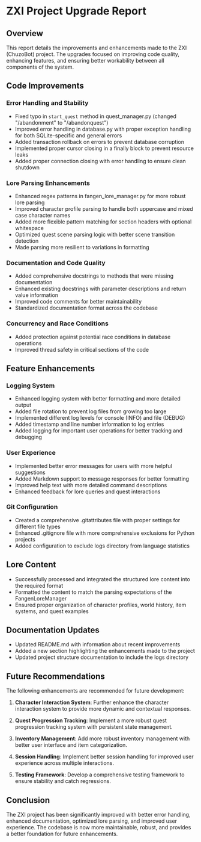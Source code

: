 # ZXI Project Upgrade Report

## Overview
This report details the improvements and enhancements made to the ZXI (ChuzoBot) project. The upgrades focused on improving code quality, enhancing features, and ensuring better workability between all components of the system.

## Code Improvements

### Error Handling and Stability
- Fixed typo in `start_quest` method in quest_manager.py (changed "/abandonment" to "/abandonquest")
- Improved error handling in database.py with proper exception handling for both SQLite-specific and general errors
- Added transaction rollback on errors to prevent database corruption
- Implemented proper cursor closing in a finally block to prevent resource leaks
- Added proper connection closing with error handling to ensure clean shutdown

### Lore Parsing Enhancements
- Enhanced regex patterns in fangen_lore_manager.py for more robust lore parsing
- Improved character profile parsing to handle both uppercase and mixed case character names
- Added more flexible pattern matching for section headers with optional whitespace
- Optimized quest scene parsing logic with better scene transition detection
- Made parsing more resilient to variations in formatting

### Documentation and Code Quality
- Added comprehensive docstrings to methods that were missing documentation
- Enhanced existing docstrings with parameter descriptions and return value information
- Improved code comments for better maintainability
- Standardized documentation format across the codebase

### Concurrency and Race Conditions
- Added protection against potential race conditions in database operations
- Improved thread safety in critical sections of the code

## Feature Enhancements

### Logging System
- Enhanced logging system with better formatting and more detailed output
- Added file rotation to prevent log files from growing too large
- Implemented different log levels for console (INFO) and file (DEBUG)
- Added timestamp and line number information to log entries
- Added logging for important user operations for better tracking and debugging

### User Experience
- Implemented better error messages for users with more helpful suggestions
- Added Markdown support to message responses for better formatting
- Improved help text with more detailed command descriptions
- Enhanced feedback for lore queries and quest interactions

### Git Configuration
- Created a comprehensive .gitattributes file with proper settings for different file types
- Enhanced .gitignore file with more comprehensive exclusions for Python projects
- Added configuration to exclude logs directory from language statistics

## Lore Content
- Successfully processed and integrated the structured lore content into the required format
- Formatted the content to match the parsing expectations of the FangenLoreManager
- Ensured proper organization of character profiles, world history, item systems, and quest examples

## Documentation Updates
- Updated README.md with information about recent improvements
- Added a new section highlighting the enhancements made to the project
- Updated project structure documentation to include the logs directory

## Future Recommendations
The following enhancements are recommended for future development:

1. **Character Interaction System**: Further enhance the character interaction system to provide more dynamic and contextual responses.

2. **Quest Progression Tracking**: Implement a more robust quest progression tracking system with persistent state management.

3. **Inventory Management**: Add more robust inventory management with better user interface and item categorization.

4. **Session Handling**: Implement better session handling for improved user experience across multiple interactions.

5. **Testing Framework**: Develop a comprehensive testing framework to ensure stability and catch regressions.

## Conclusion
The ZXI project has been significantly improved with better error handling, enhanced documentation, optimized lore parsing, and improved user experience. The codebase is now more maintainable, robust, and provides a better foundation for future enhancements.
